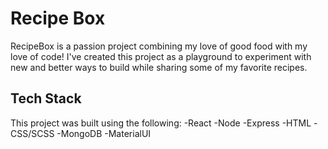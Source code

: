 # Recipe Box

RecipeBox is a passion project combining my love of good food with my love of code! I've created this project as a playground to experiment with new and better ways to build while sharing some of my favorite recipes.

## Tech Stack

This project was built using the following:
-React
-Node
-Express
-HTML
-CSS/SCSS
-MongoDB
-MaterialUI
